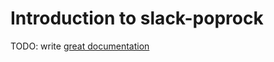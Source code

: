 # Introduction to slack-poprock

TODO: write [great documentation](http://jacobian.org/writing/what-to-write/)
